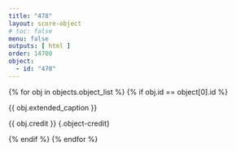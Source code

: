 ```yaml
---
title: "478"
layout: score-object
# toc: false
menu: false
outputs: [ html ]
order: 14700
object:
  - id: "478"
---
```


{% for obj in objects.object_list %}
{% if obj.id == object[0].id %}

{{ obj.extended_caption }}

{{ obj.credit }} {.object-credit}

{% endif %}
{% endfor %}
